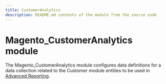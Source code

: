 ```yaml
---
title: CustomerAnalytics
description: README.md contents of the module from the source code
---
```


# Magento_CustomerAnalytics module

The Magento_CustomerAnalytics module configures data definitions for a data collection related to the Customer module entities to be used in [Advanced Reporting](https://devdocs.magento.com/guides/v2.4/advanced-reporting/modules.html).
